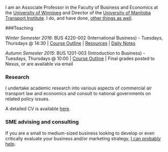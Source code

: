 

I am an Associate Professor in the Faculty of Business and Economics at the [University of Winnipeg](http://www.uwinnipeg.ca) and Director of the [University of Manitoba Transport Institute](http://www.umti.ca).  I do, and have done, [other things as well](https://dtduval.github.io/about.html).

###Teaching     

*Winter Semester 2016*: BUS 4220-002 (International Business) - Tuesdays, Thursdays @ 14:30 | [Course Outline](https://dtduval.github.io/BUS-4220-outline.html) | [Resources](https://dtduval.github.io/BUS-4220-resources.html) | [Daily Notes](https://dtduval.github.io/BUS-4220-notes.html)          

*Autumn Semester 2015*: BUS 1201-003 (Introduction to Business) - Tuesdays, Thursdays @ 10:00 | [Course Outline](https://dl.dropboxusercontent.com/u/461710/BUS1201/BUS-1201-003-Autumn-2015-Duval.pdf) | Final grades posted to Nexus, or are available via email          
    
### Research

I undertake academic research into various aspects of commercial air transport law and economics and consult to national governments on related policy issues.     

A detailed CV is available [here](http://dl.dropbox.com/u/461710/DuvalCV.pdf).

### SME advising and consulting

If you are a small to medium-sized business looking to develop or even critically evaluate your business and/or marketing strategy, [I can probably help](mailto:david@dtduval.com).